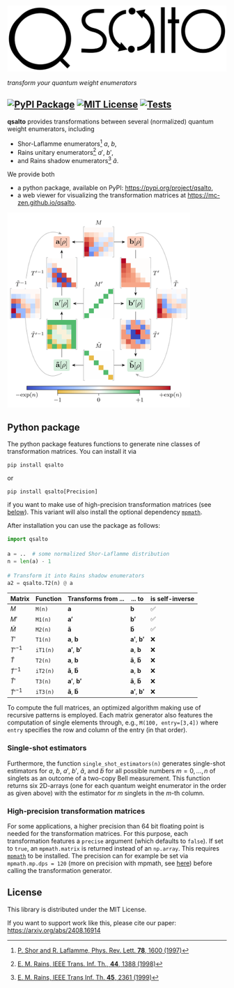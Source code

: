 
<picture>
  <source media="(prefers-color-scheme: light)" srcset="https://github.com/Mc-Zen/qsalto/raw/main/docs/media/logo.svg">
  <source media="(prefers-color-scheme: dark)" srcset="https://github.com/Mc-Zen/qsalto/raw/main/docs/media/logo-dark.svg">
  <img alt="qsalto logo" src="https://github.com/Mc-Zen/qsalto/raw/main/docs/media/logo.svg">
</picture>


_transform your quantum weight enumerators_



[![PyPI Package](https://img.shields.io/pypi/v/qsalto)](https://pypi.org/project/qsalto/)
[![MIT License](https://img.shields.io/badge/license-MIT-blue)](https://github.com/Mc-Zen/qsalto/blob/main/LICENSE)
[![Tests](https://github.com/Mc-Zen/qsalto/actions/workflows/run-tests.yml/badge.svg)](https://github.com/Mc-Zen/qsalto/actions/workflows/run-tests.yml)
---



**qsalto** provides transformations between several (normalized) quantum weight enumerators, including
- Shor-Laflamme enumerators[^1] $a$, $b$,
- Rains unitary enumerators[^2] $a'$, $b'$,
- and Rains shadow enumerators[^3] $\tilde{a}$.


We provide both 
- a python package, available on PyPI: https://pypi.org/project/qsalto,
- a web viewer for visualizing the transformation matrices at https://mc-zen.github.io/qsalto.


<a href="https://mc-zen.github.io/qsalto"><img src="https://github.com/Mc-Zen/qsalto/raw/main/docs/media/transformation-diagram.svg" width="420"></a>

## Python package

The python package features functions to generate nine classes of transformation matrices. You can install it via
```
pip install qsalto
```
or 
```
pip install qsalto[Precision]
```
if you want to make use of high-precision transformation matrices (see [below](#high-precision-transformation-matrices)). This variant will also install the optional dependency [`mpmath`](https://mpmath.org/). 

After installation you can use the package as follows:
```py
import qsalto

a = ..  # some normalized Shor-Laflamme distribution
n = len(a) - 1

# Transform it into Rains shadow enumerators
a2 = qsalto.T2(n) @ a  
```


|Matrix           | Function | Transforms from ...                       | ... to                                    |is self-inverse|
|-----------------|----------|-------------------------------------------|-------------------------------------------|---------------|
|$M$              |`M(n)`    |$\mathbf{a}$                               |$\mathbf{b}$                               |✅            |
|$M'$             |`M1(n)`   |$\mathbf{a'}$                              |$\mathbf{b'}$                              |✅            |
|$\tilde{M}$      |`M2(n)`   |$\mathbf{\tilde{a}}$                       |$\mathbf{\tilde{b}}$                       |✅            |
|$T'$             |`T1(n)`   |$\mathbf{a}$, $\mathbf{b}$                 |$\mathbf{a'}$, $\mathbf{b'}$               |❌            |
|$T'^{-1}$        |`iT1(n)`  |$\mathbf{a'}$, $\mathbf{b'}$               |$\mathbf{a}$, $\mathbf{b}$                 |❌            |
|$\tilde{T}$            |`T2(n)`   |$\mathbf{a}$, $\mathbf{b}$                 |$\mathbf{\tilde{a}}$, $\mathbf{\tilde{b}}$ |❌            |
|$\tilde{T}^{-1}$       |`iT2(n)`  |$\mathbf{\tilde{a}}$, $\mathbf{\tilde{b}}$ |$\mathbf{a}$, $\mathbf{b}$                 |❌            |
|$\tilde{T}'$     |`T3(n)`   |$\mathbf{a'}$, $\mathbf{b'}$               |$\mathbf{\tilde{a}}$, $\mathbf{\tilde{b}}$ |❌            |
|$\tilde{T}'^{-1}$|`iT3(n)`  |$\mathbf{\tilde{a}}$, $\mathbf{\tilde{b}}$ |$\mathbf{a'}$, $\mathbf{b'}$               |❌            |

To compute the full matrices, an optimized algorithm making use of recursive patterns is employed. Each matrix generator also features the computation of single elements through, e.g., `M(100, entry=[3,4])` where `entry` specifies the row and column of the entry (in that order). 

### Single-shot estimators

Furthermore, the function `single_shot_estimators(n)` generates single-shot estimators for $a$, $b$, $a'$, $b'$, $\tilde{a}$, and $\tilde{b}$ for all possible numbers $m=0,...,n$ of singlets as an outcome of a two-copy Bell measurement. This function returns six 2D-arrays (one for each quantum weight enumerator in the order as given above) with the estimator for $m$ singlets in the $m$-th column. 

### High-precision transformation matrices

For some applications, a higher precision than 64 bit floating point is needed for the transformation matrices. For this purpose, each transformation features a `precise` argument (which defaults to `false`). If set to `true`, an `mpmath.matrix` is returned instead of an `np.array`. This requires [`mpmath`](https://mpmath.org/) to be installed. The precision can for example be set via `mpmath.mp.dps = 120` (more on precision with mpmath, see [here](https://mpmath.org/doc/current/basics.html#setting-the-precision)) before calling the transformation generator. 


## License

This library is distributed under the MIT License.

If you want to support work like this, please cite our paper: https://arxiv.org/abs/2408.16914



[^1]: [P. Shor and R. Laflamme, Phys. Rev. Lett. **78**, 1600 (1997)](http://dx.doi.org/10.1103/PhysRevLett.78.1600)

[^2]: [E. M. Rains, IEEE Trans. Inf. Th., **44**, 1388 (1998)](http://dx.doi.org/10.1109/18.681316)

[^3]: [E. M. Rains, IEEE Trans Inf. Th. **45**, 2361 (1999)](http://dx.doi.org/10.1109/18.796376)


